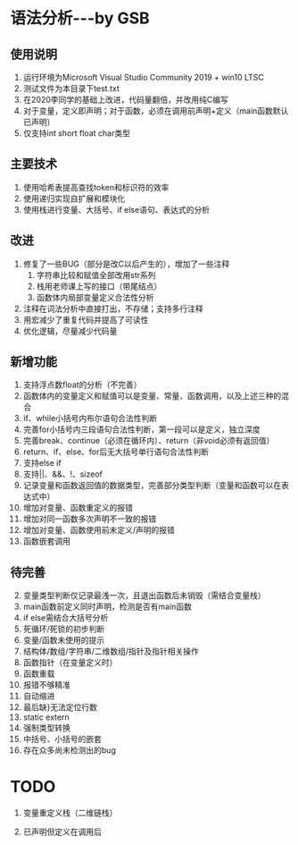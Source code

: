 # 语法分析---by GSB

## 使用说明

1. 运行环境为Microsoft Visual Studio Community 2019 + win10 LTSC
2. 测试文件为本目录下test.txt
3. 在2020李同学的基础上改进，代码量翻倍，并改用纯C编写
4. 对于变量，定义即声明；对于函数，必须在调用前声明+定义（main函数默认已声明）
5. 仅支持int short float char类型

## 主要技术

1. 使用哈希表提高查找token和标识符的效率
2. 使用递归实现自扩展和模块化
3. 使用栈进行变量、大括号、if else语句、表达式的分析

## 改进

1. 修复了一些BUG（部分是改C以后产生的），增加了一些注释
   1. 字符串比较和赋值全部改用str系列
   2. 栈用老师课上写的接口（带尾结点）
   3. 函数体内局部变量定义合法性分析
2. 注释在词法分析中直接打出，不存储；支持多行注释
3. 用宏减少了重复代码并提高了可读性
4. 优化逻辑，尽量减少代码量

## 新增功能

1. 支持浮点数float的分析（不完善）
2. 函数体内的变量定义和赋值可以是变量、常量、函数调用，以及上述三种的混合
3. if、while小括号内布尔语句合法性判断
4. 完善for小括号内三段语句合法性判断，第一段可以是定义，独立深度
5. 完善break、continue（必须在循环内）、return（非void必须有返回值）
6. return、if、else、for后无大括号单行语句合法性判断
7. 支持else if
8. 支持||、&&、!、sizeof
9. 记录变量和函数返回值的数据类型，完善部分类型判断（变量和函数可以在表达式中）
10. 增加对变量、函数重定义的报错
11. 增加对同一函数多次声明不一致的报错
12. 增加对变量、函数使用前未定义/声明的报错
13. 函数嵌套调用

## 待完善

2. 变量类型判断仅记录最浅一次，且退出函数后未销毁（需结合变量栈）
3. main函数前定义同时声明，检测是否有main函数
4. if else需结合大括号分析
5. 死循环/死锁的初步判断
6. 变量/函数未使用的提示
7. 结构体/数组/字符串/二维数组/指针及指针相关操作
8. 函数指针（在变量定义时）
9. 函数重载
10. 报错不够精准
11. 自动缩进
14. 最后缺}无法定位行数
15. static extern
16. 强制类型转换
17. 中括号、小括号的嵌套
18. 存在众多尚未检测出的bug

# TODO

1. 变量重定义栈（二维链栈）

2. 已声明但定义在调用后 